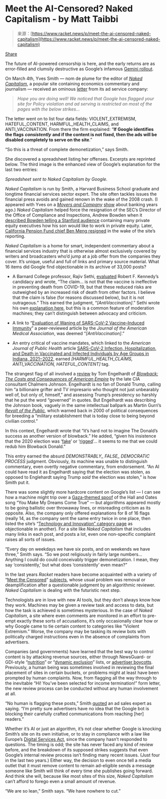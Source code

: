 <!--yml
category: 未分类
date: 2024-05-29 12:36:19
-->

# Meet the AI-Censored? Naked Capitalism - by Matt Taibbi

> 来源：[https://www.racket.news/p/meet-the-ai-censored-naked-capitalism](https://www.racket.news/p/meet-the-ai-censored-naked-capitalism)

[Share](https://www.racket.news/p/meet-the-ai-censored-naked-capitalism?utm_source=substack&utm_medium=email&utm_content=share&action=share)

The future of AI-powered censorship is here, and the early returns are as error-filled and clumsily destructive as Google’s infamous [Gemini rollout](https://www.racket.news/p/i-wrote-what-googles-ai-powered-libel).

On March 4th, Yves Smith — nom de plume for the editor of *[Naked Capitalism](https://www.nakedcapitalism.com/)*, a popular site containing economics commentary and journalism — received an ominous [letter](https://www.nakedcapitalism.com/2024/03/google-demands-that-we-censor-our-content.html) from its ad service company:

> *Hope you are doing well!
> We noticed that Google has flagged your site for Policy violation and ad serving is restricted on most of the pages with the below strikes…*

The letter went on to list four data fields: VIOLENT_EXTREMISM, HATEFUL_CONTENT, HARMFUL_HEALTH_CLAIMS, and ANTI_VACCINATION. From there the firm explained: “**If Google identifies the flags** ***consistently*** **and if the content is not fixed, then the ads will be disabled completely to serve on the site**.”

“So this is a threat of complete demonetization,” says Smith.

She discovered a spreadsheet listing her offenses. Excerpts are reprinted below. The third image is the enhanced view of Google’s explanation for the last two entries:

*Spreadsheet sent to Naked Capitalism by Google.*

*Naked Capitalism* is run by Smith, a Harvard Business School graduate and longtime financial services sector expert. The site often tackles issues the financial press avoids and gained renown in the wake of the 2008 crash. (I appeared with Yves on a *[Moyers and Company](https://www.youtube.com/watch?v=VwcpOithag0)* [show](https://www.youtube.com/watch?v=VwcpOithag0) about banking years ago.) *Naked Capitalism* helped force the resignation of the SEC’s Director of the Office of Compliance and Inspections, Andrew Bowden when it [described Bowden telling a Stanford audience](https://www.nakedcapitalism.com/2015/03/secs-andrew-bowden-regulator-sale.html) containing many private equity executives how his son would like to work in private equity. Later, [California Pension Fund chief Ben Meng resigned](https://www.nakedcapitalism.com/2020/08/calpers-chief-investment-officer-ben-meng-resigns-following-our-exposing-his-false-felonious-financial-disclosure-filings-and-private-equity-conflicts-of-interest.html) in the wake of the site’s reporting.

*Naked Capitalism* is a home for smart, independent commentary about a financial services industry that is otherwise almost exclusively covered by writers and broadcasters who’d jump at a job offer from the companies they cover. It’s unique, useful and full of links and primary source material. What 16 items did Google find objectionable in its archive of 33,000 posts?

*   A Barnard College professor, Rajiv Sethi, [evaluated](https://www.nakedcapitalism.com/2023/07/the-candidacy-and-claims-of-rfk-jr.html) Robert F. Kennedy’s candidacy and wrote, “The claim… is not that the vaccine is ineffective in preventing death from COVID-19, but that these reduced risks are outweighed by an increased risk of death from other factors. I believe that the claim is false (for reasons discussed below), but it is not outrageous.” This earned the judgment, “*[AntiVaccination]*.” Sethi wrote his own [explanation here](https://rajivsethi.substack.com/p/the-censorship-trap?triedRedirect=true), but this is a common feature of moderation machines; they can’t distinguish between advocacy and criticism.

*   A link to “[Evaluation of Waning of SARS-CoV-2 Vaccine–Induced Immunity](https://jamanetwork.com/journals/jamanetworkopen/fullarticle/2804451)” a peer-reviewed article by the *Journal of the American Medical Association*, was deemed “*[AntiVaccination]*.”

*   An entry critical of vaccine mandates, which linked to the *American Journal of Public Health* article [SARS-CoV-2 Infection, Hospitalization, and Death in Vaccinated and Infected Individuals by Age Groups in Indiana, 2021‒2022](https://ajph.aphapublications.org/doi/10.2105/AJPH.2022.307112), earned *[HARMFUL_HEALTH_CLAIMS, ANTI_VACCINATION, HATEFUL_CONTENT]* tag.

The strangest flag of all involved a [review](https://www.nakedcapitalism.com/2022/06/blowback-for-the-twenty-first-century-remembering-chalmers-johnson.html) by Tom Engelhardt of *[Blowback: The Costs and Consequences of American Empire](https://www.amazon.com/Blowback-Consequences-American-Empire-Project/dp/0805062394)* by the late CIA consultant Chalmers Johnson. Engelhardt is no fan of Donald Trump, calling him “a billionaire grifter and TV impresario who thought not just unbearably well of, but only of, himself,” and assessing Trump’s presidency so harshly that he put the word “governed” in quotes. But Engelhardt was describing the Johnson book, vaguely in the same intellectual ballpark as Martin Gurri’s *[Revolt of the Public](https://www.amazon.com/Revolt-Public-Crisis-Authority-Millennium/dp/1732265143),* which warned back in 2000 of political consequences for breeding a “military establishment that is today close to being beyond civilian control.”

In this context, Engelhardt wrote that “it’s hard not to imagine The Donald’s success as another version of blowback.” He added, “given his insistence that the 2020 election was ‘[fake](https://www.nytimes.com/2022/04/18/us/politics/trump-allies-election-decertify.html)’ or ‘[rigged](https://www.usatoday.com/story/news/factcheck/2022/01/06/fact-check-donald-trump-2020-election-results/9115875002/)’… it seems to me that we could redub him Blowback Donald.”

This entry earned the absurd *DEMONSTRABLY_ FALSE_ DEMOCRATIC PROCESS* judgment. Obviously, its machine was unable to distinguish commentary, even overtly negative commentary, from endorsement. “An AI could have read it as Engelhardt saying that the election was stolen, as opposed to Englehardt saying Trump *said* the election was stolen,” is how Smith put it.

There was some slightly more hardcore content on Google’s list — I can see how a machine might trip over a [Gaza-themed spoof](https://www.nakedcapitalism.com/2024/01/links-1-31-2024.html#comment-3990500) of the Hall and Oates song “You Make My Dreams Come True” — but algorithms appeared mostly to be going ballistic over throwaway lines, or misreading criticism as its opposite. Also, the company only offered explanations for 8 of 16 flags (really 14, as the company sent the same entry twice in one place, then listed the site’s “[Technology and Innovation” category page](https://www.nakedcapitalism.com/category/technology-and-innovation) as objectionable in another). For a site like *Naked Capitalism* that includes many links in each post, and posts a lot, even one non-specific complaint raises all sorts of issues.

“Every day on weekdays we have six posts, and on weekends we have three,” Smith says. “So we post religiously in fairly large numbers… Anything I could do could conceivably trigger demonetization. I mean, they say ‘consistently,’ but what does ‘consistently’ even mean?”

In the last years *Racket* readers have become acquainted with a variety of “[Meet the Censored](https://twitter.com/mtaibbi/status/1329488632596590594)” [subjects](https://www.racket.news/p/meet-the-censored-status-coup), whose usual problem was removal or deamplification after a questionable judgment by an algorithmic reviewer. *Naked Capitalism* is dealing with the futuristic next step.

Technologists are in love with new AI tools, but they don’t always know how they work. Machines may be given a review task and access to data, but how the task is achieved is sometimes mysterious. In the case of *Naked Capitalism*, a site where even comments are monitored in an effort to pre-empt exactly these sorts of accusations, it’s only occasionally clear how or why Google came to tie certain content to categories like “Violent Extremism.” Worse, the company may be tasking its review bots with politically charged instructions even in the absence of complaints from advertisers.

Companies (and governments) have learned that the best way to control content is by attacking revenue sources, either through NewsGuard- or GDI-style “[nutrition](https://www.newsguardtech.com/solutions/newsguard/)” or “[dynamic exclusion](https://www.disinformationindex.org/product)” lists, or [advertiser boycotts](https://www.mediamatters.org/twitter/x-placing-ads-amazon-nba-mexico-nbcuniversal-and-others-next-content-white-nationalist). Previously, a human being was sometimes involved in reviewing the final placement of sites in certain buckets, or problems might at least have been prompted by human complaints. Now, from flagging all the way through to the inevitable “Hi! You’ve been selected for income termination!” form letter, the new review process can be conducted without any human involvement at all.

“No human is flagging these posts,” Smith [quoted](https://www.nakedcapitalism.com/2024/03/google-censorship-ai-run-amok-threatens-demonetization-over-a-navigation-page-with-no-ads-an-article-on-a-foreign-policy-best-seller-deemed-anti-vaxx-and-more-flagrant-errors.html) an ad sales expert as saying. “I’m pretty sure advertisers have no idea that the Google bot is blocking their carefully crafted communications from reaching [her] readers.”

Whether it’s AI or just an algorithm, it’s not clear whether Google is knocking Smith’s site on its own initiative, or to stay in compliance with a law like Europe’s [Digital Services Act](https://info.verasafe.com/digital-services-act-representative-program?utm_term=digital%20services%20act&utm_campaign=DSA+Representative+Service_USA_Exact&utm_source=adwords&utm_medium=ppc&hsa_acc=8436566447&hsa_cam=21029972812&hsa_grp=159826128180&hsa_ad=691099353800&hsa_src=g&hsa_tgt=kwd-891745263485&hsa_kw=digital%20services%20act&hsa_mt=e&hsa_net=adwords&hsa_ver=3&gad_source=1&gclid=Cj0KCQjw2PSvBhDjARIsAKc2cgP48K2FXxHqk60ShsIHC3A6zCeTfgnVwGnqhJpjD6JktkcKtPwip7IaAmBfEALw_wcB), since the company hasn’t responded to questions. The timing is odd; the site has never faced any kind of review before, and the breakdown of its supposed strikes suggests that even Google’s internal review process isn’t finding many recent issues. (Just four in the last two years.) Either way, the decision to even once tell a media outlet that it must remove content to remain ad-eligible sends a message someone like Smith will think of every time she publishes going forward. And think she will, because like most sites of this size, *Naked Capitalism* can’t afford to forego even a small amount of revenue.

“We are so lean,” Smith says. “We have nowhere to cut.”